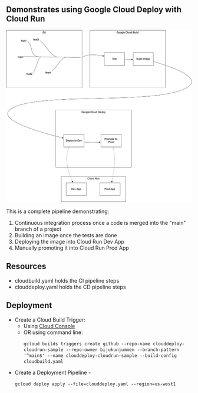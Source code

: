 ## Demonstrates using Google Cloud Deploy with Cloud Run

![](artifacts/Cloud%20Run.png)

This is a complete pipeline demonstrating:
1. Continuous integration process once a code is merged into the "main" branch of a project
2. Building an image once the tests are done
3. Deploying the image into Cloud Run Dev App
4. Manually promoting it into Cloud Run Prod App

## Resources
- cloudbuild.yaml holds the CI pipeline steps
- clouddeploy.yaml holds the CD pipeline steps

## Deployment
- Create a Cloud Build Trigger:
  - Using [Cloud Console](https://cloud.google.com/build/docs/automating-builds/create-manage-triggers)
  - OR using command line:
    ```shell
    gcloud builds triggers create github --repo-name clouddeploy-cloudrun-sample --repo-owner bijukunjummen --branch-pattern '^main$' --name clouddeploy-cloudrun-sample --build-config cloudbuild.yaml
    ```
- Create a Deployment Pipeline -
    ```shell
    gcloud deploy apply --file=clouddeploy.yaml --region=us-west1
    ```
